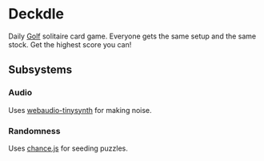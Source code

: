 # Deckdle

Daily [Golf](https://en.wikipedia.org/wiki/Golf_(patience)) solitaire card game. Everyone gets the same setup and the same stock. Get the highest score you can!

## Subsystems

### Audio

Uses [webaudio-tinysynth](https://github.com/g200kg/webaudio-tinysynth) for making noise.

### Randomness

Uses [chance.js](https://github.com/chancejs/chancejs) for seeding puzzles.
